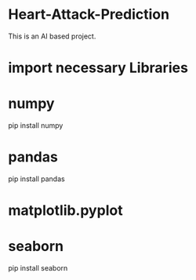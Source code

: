 # Heart-Attack-Prediction
This is an AI based project.
# import necessary Libraries
# numpy 
  pip install numpy
# pandas
  pip install pandas
# matplotlib.pyplot 
# seaborn
 pip install seaborn
